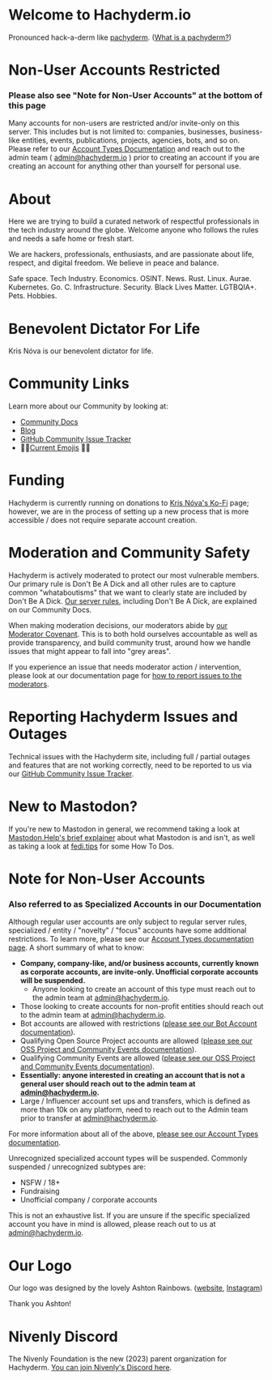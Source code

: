 
# Welcome to Hachyderm.io

Pronounced hack-a-derm like [pachyderm](https://forvo.com/word/pachyderm/#en). ([What is a pachyderm?](https://en.wikipedia.org/wiki/Pachydermata))

# Non-User Accounts Restricted
### Please also see "Note for Non-User Accounts" at the bottom of this page

Many accounts for non-users are restricted and/or invite-only on this server. This includes but is not limited to: companies, businesses, business-like entities, events, publications, projects, agencies, bots, and so on. Please refer to our [Account Types Documentation](https://community.hachyderm.io/docs/account-types/) and reach out to the admin team ( [admin@hachyderm.io](mailto:admin@hachyderm.io) ) prior to creating an account if you are creating an account for anything other than yourself for personal use.

# About

Here we are trying to build a curated network of respectful professionals in the tech industry around the globe. Welcome anyone who follows the rules and needs a safe home or fresh start.

We are hackers, professionals, enthusiasts, and are passionate about life, respect, and digital freedom. We believe in peace and balance.

Safe space. Tech Industry. Economics. OSINT. News. Rust. Linux. Aurae. Kubernetes. Go. C. Infrastructure. Security. Black Lives Matter. LGTBQIA+. Pets. Hobbies.

# Benevolent Dictator For Life

Kris Nóva is our benevolent dictator for life.


# Community Links

Learn more about our Community by looking at:

* [Community Docs](https://community.hachyderm.io/docs/)
* [Blog](https://community.hachyderm.io/blog/)
* [GitHub Community Issue Tracker](https://github.com/hachyderm/community/issues)
* 💞🐘[Current Emojis](https://emojos.in/hachyderm.io) 🐘💞

# Funding

Hachyderm is currently running on donations to [Kris Nóva's Ko-Fi](https://ko-fi.com/krisnovalive) page; however, we are in the process of setting up a new process that is more accessible / does not require separate account creation.

# Moderation and Community Safety

Hachyderm is actively moderated to protect our most vulnerable members. Our primary rule is Don't Be A Dick and all other rules are to capture common "whataboutisms" that we want to clearly state are included by Don't Be A Dick. [Our server rules](https://community.hachyderm.io/docs/rule-explainer/), including Don't Be A Dick, are explained on our Community Docs.

When making moderation decisions, our moderators abide by [our Moderator Covenant](https://community.hachyderm.io/docs/moderation/covenant/). This is to both hold ourselves accountable as well as provide transparency, and build community trust, around how we handle issues that might appear to fall into "grey areas".

If you experience an issue that needs moderator action / intervention, please look at our documentation page for [how to report issues to the moderators](https://community.hachyderm.io/docs/moderation/reporting/).

# Reporting Hachyderm Issues and Outages

Technical issues with the Hachyderm site, including full / partial outages and features that are not working correctly, need to be reported to us via our [GitHub Community Issue Tracker](https://github.com/hachyderm/community/issues).


# New to Mastodon?

If you're new to Mastodon in general, we recommend taking a look at [Mastodon.Help's brief explainer](https://mastodon.help/) about what Mastodon is and isn't, as well as taking a look at [fedi.tips](https://fedi.tips/) for some How To Dos.


# Note for Non-User Accounts
### Also referred to as Specialized Accounts in our Documentation

Although regular user accounts are only subject to regular server rules, specialized / entity / "novelty" / "focus" accounts have some additional restrictions. To learn more, please see our [Account Types documentation page](https://community.hachyderm.io/docs/account-types/). A short summary of what to know:

* **Company, company-like, and/or business accounts, currently known as corporate accounts, are invite-only. Unofficial corporate accounts will be suspended.**
   * Anyone looking to create an account of this type must reach out to the admin team at [admin@hachyderm.io](mailto:admin@hachyderm.io).
* Those looking to create accounts for non-profit entities should reach out to the admin team at [admin@hachyderm.io](mailto:admin@hachyderm.io).
* Bot accounts are allowed with restrictions ([please see our Bot Account documentation](https://community.hachyderm.io/docs/account-types/bot-accounts/)).
* Qualifying Open Source Project accounts are allowed ([please see our OSS Project and Community Events documentation](https://community.hachyderm.io/docs/account-types/open-source-accounts/)).
* Qualifying Community Events are allowed ([please see our OSS Project and Community Events documentation](https://community.hachyderm.io/docs/account-types/open-source-accounts/)).
* **Essentially: anyone interested in creating an account that is not a general user should reach out to the admin team at [admin@hachyderm.io](mailto:admin@hachyderm.io).**
* Large / Influencer account set ups and transfers, which is defined as more than 10k on any platform, need to reach out to the Admin team prior to transfer at [admin@hachyderm.io](mailto:admin@hachyderm.io).

For more information about all of the above, [please see our Account Types documentation](https://community.hachyderm.io/docs/account-types/).

Unrecognized specialized account types will be suspended. Commonly suspended / unrecognized subtypes are:

* NSFW / 18+
* Fundraising
* Unofficial company / corporate accounts

This is not an exhaustive list. If you are unsure if the specific specialized account you have in mind is allowed, please reach out to us at [admin@hachyderm.io](mailto:admin@hachyderm.io).

# Our Logo

Our logo was designed by the lovely Ashton Rainbows. ([website](https://ashtonrainbows.com/), [Instagram](https://www.instagram.com/ashtonrainbows/)) 

Thank you Ashton!


# Nivenly Discord

The Nivenly Foundation is the new (2023) parent organization for Hachyderm. [You can join Nivenly's Discord here](https://discord.gg/yqpEM494RP).
